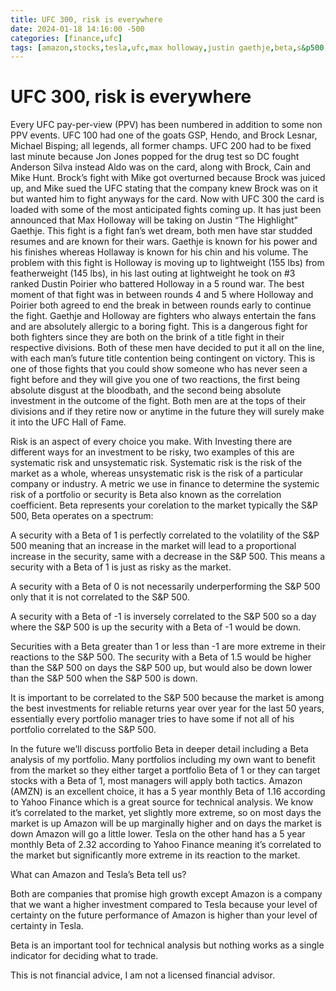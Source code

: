 ```yaml
---
title: UFC 300, risk is everywhere
date: 2024-01-18 14:16:00 -500
categories: [finance,ufc]
tags: [amazon,stocks,tesla,ufc,max holloway,justin gaethje,beta,s&p500,ufc 300]
---
```



# UFC 300, risk is everywhere

Every UFC pay-per-view (PPV) has been numbered in addition to some non PPV events. UFC 100 had one of the goats GSP, Hendo, and Brock Lesnar, Michael Bisping; all legends, all former champs. UFC 200 had to be fixed last minute because Jon Jones popped for the drug test so DC fought Anderson Silva instead Aldo was on the card, along with Brock, Cain and Mike Hunt. Brock’s fight with Mike got overturned because Brock was juiced up, and Mike sued the UFC stating that the company knew Brock was on it but wanted him to fight anyways for the card. Now with UFC 300 the card is loaded with some of the most anticipated fights coming up. It has just been announced that Max Holloway will be taking on Justin “The Highlight” Gaethje. This fight is a fight fan’s wet dream, both men have star studded resumes and are known for their wars. Gaethje is known for his power and his finishes whereas Hollaway is known for his chin and his volume. The problem with this fight is Holloway is moving up to lightweight (155 lbs) from featherweight (145 lbs), in his last outing at lightweight he took on #3 ranked Dustin Poirier who battered Holloway in a 5 round war. The best moment of that fight was in between rounds 4 and 5 where Holloway and Poirier both agreed to end the break in between rounds early to continue the fight. Gaethje and Holloway are fighters who always entertain the fans and are absolutely allergic to a boring fight. This is a dangerous fight for both fighters since they are both on the brink of a title fight in their respective divisions. Both of these men have decided to put it all on the line, with each man’s future title contention being contingent on victory. This is one of those fights that you could show someone who has never seen a fight before and they will give you one of two reactions, the first being absolute disgust at the bloodbath, and the second being absolute investment in the outcome of the fight. Both men are at the tops of their divisions and if they retire now or anytime in the future they will surely make it into the UFC Hall of Fame.

Risk is an aspect of every choice you make. With Investing there are different ways for an investment to be risky, two examples of this are systematic risk and unsystematic risk. Systematic risk is the risk of the market as a whole, whereas unsystematic risk is the risk of a particular company or industry. A metric we use in finance to determine the systemic risk of a portfolio or security is Beta also known as the correlation coefficient. Beta represents your corelation to the market typically the S&P 500, Beta operates on a spectrum:

A security with a Beta of 1 is perfectly correlated to the volatility of the S&P 500 meaning that an increase in the market will lead to a proportional increase in the security, same with a decrease in the S&P 500. This means a security with a Beta of 1 is just as risky as the market.

A security with a Beta of 0 is not necessarily underperforming the S&P 500 only that it is not correlated to the S&P 500.

A security with a Beta of -1 is inversely correlated to the S&P 500 so a day where the S&P 500 is up the security with a Beta of -1 would be down.

Securities with a Beta greater than 1 or less than -1 are more extreme in their reactions to the S&P 500. The security with a Beta of 1.5 would be higher than the S&P 500 on days the S&P 500 up, but would also be down  lower than the S&P 500 when the S&P 500 is down.

It is important to be correlated to the S&P 500 because the market is among the best investments for reliable returns year over year for the last 50 years, essentially every portfolio manager tries to have some if not all of his portfolio correlated to the S&P 500.

In the future we’ll discuss portfolio Beta in deeper detail including a Beta analysis of my portfolio. Many portfolios including my own want to benefit from the market so they either target a portfolio Beta of 1 or they can target stocks with a Beta of 1, most managers will apply both tactics. Amazon (AMZN) is an excellent choice, it has a 5 year monthly Beta of 1.16 according to Yahoo Finance which is a great source for technical analysis. We know it’s correlated to the market, yet slightly more extreme, so on most days the market is up Amazon will be up marginally higher and on days the market is down Amazon will go a little lower. Tesla on the other hand has a 5 year monthly Beta of 2.32 according to Yahoo Finance meaning it’s correlated to the market but significantly more extreme in its reaction to the market.

What can Amazon and Tesla’s Beta tell us?

Both are companies that promise high growth except Amazon is a company that we want a higher investment compared to Tesla because your level of certainty on the future performance of Amazon is higher than your level of certainty in Tesla.

Beta is an important tool for technical analysis but nothing works as a single indicator for deciding what to trade.

This is not financial advice, I am not a licensed financial advisor.


